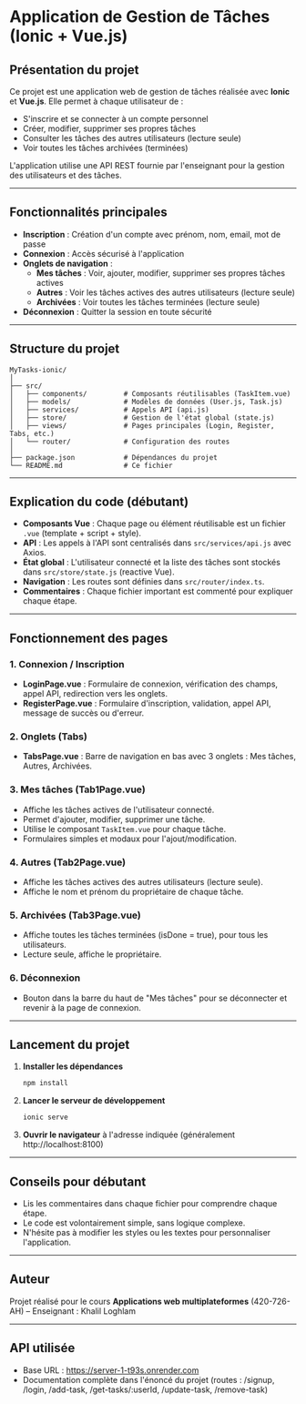 # Application de Gestion de Tâches (Ionic + Vue.js)

## Présentation du projet

Ce projet est une application web de gestion de tâches réalisée avec **Ionic** et **Vue.js**. Elle permet à chaque utilisateur de :
- S'inscrire et se connecter à un compte personnel
- Créer, modifier, supprimer ses propres tâches
- Consulter les tâches des autres utilisateurs (lecture seule)
- Voir toutes les tâches archivées (terminées)

L'application utilise une API REST fournie par l'enseignant pour la gestion des utilisateurs et des tâches.

---

## Fonctionnalités principales

- **Inscription** : Création d'un compte avec prénom, nom, email, mot de passe
- **Connexion** : Accès sécurisé à l'application
- **Onglets de navigation** :
  - **Mes tâches** : Voir, ajouter, modifier, supprimer ses propres tâches actives
  - **Autres** : Voir les tâches actives des autres utilisateurs (lecture seule)
  - **Archivées** : Voir toutes les tâches terminées (lecture seule)
- **Déconnexion** : Quitter la session en toute sécurité

---

## Structure du projet

```
MyTasks-ionic/
│
├── src/
│   ├── components/         # Composants réutilisables (TaskItem.vue)
│   ├── models/             # Modèles de données (User.js, Task.js)
│   ├── services/           # Appels API (api.js)
│   ├── store/              # Gestion de l'état global (state.js)
│   ├── views/              # Pages principales (Login, Register, Tabs, etc.)
│   └── router/             # Configuration des routes
│
├── package.json            # Dépendances du projet
└── README.md               # Ce fichier
```

---

## Explication du code (débutant)

- **Composants Vue** : Chaque page ou élément réutilisable est un fichier `.vue` (template + script + style).
- **API** : Les appels à l'API sont centralisés dans `src/services/api.js` avec Axios.
- **État global** : L'utilisateur connecté et la liste des tâches sont stockés dans `src/store/state.js` (reactive Vue).
- **Navigation** : Les routes sont définies dans `src/router/index.ts`.
- **Commentaires** : Chaque fichier important est commenté pour expliquer chaque étape.

---

## Fonctionnement des pages

### 1. Connexion / Inscription
- **LoginPage.vue** : Formulaire de connexion, vérification des champs, appel API, redirection vers les onglets.
- **RegisterPage.vue** : Formulaire d'inscription, validation, appel API, message de succès ou d'erreur.

### 2. Onglets (Tabs)
- **TabsPage.vue** : Barre de navigation en bas avec 3 onglets : Mes tâches, Autres, Archivées.

### 3. Mes tâches (Tab1Page.vue)
- Affiche les tâches actives de l'utilisateur connecté.
- Permet d'ajouter, modifier, supprimer une tâche.
- Utilise le composant `TaskItem.vue` pour chaque tâche.
- Formulaires simples et modaux pour l'ajout/modification.

### 4. Autres (Tab2Page.vue)
- Affiche les tâches actives des autres utilisateurs (lecture seule).
- Affiche le nom et prénom du propriétaire de chaque tâche.

### 5. Archivées (Tab3Page.vue)
- Affiche toutes les tâches terminées (isDone = true), pour tous les utilisateurs.
- Lecture seule, affiche le propriétaire.

### 6. Déconnexion
- Bouton dans la barre du haut de "Mes tâches" pour se déconnecter et revenir à la page de connexion.

---

## Lancement du projet

1. **Installer les dépendances**
   ```bash
   npm install
   ```
2. **Lancer le serveur de développement**
   ```bash
   ionic serve
   ```
3. **Ouvrir le navigateur** à l'adresse indiquée (généralement http://localhost:8100)

---

## Conseils pour débutant
- Lis les commentaires dans chaque fichier pour comprendre chaque étape.
- Le code est volontairement simple, sans logique complexe.
- N'hésite pas à modifier les styles ou les textes pour personnaliser l'application.

---

## Auteur
Projet réalisé pour le cours **Applications web multiplateformes** (420-726-AH) – Enseignant : Khalil Loghlam

---

## API utilisée
- Base URL : https://server-1-t93s.onrender.com
- Documentation complète dans l'énoncé du projet (routes : /signup, /login, /add-task, /get-tasks/:userId, /update-task, /remove-task) 